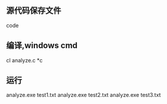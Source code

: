 ## 源代码保存文件
code
## 编译,windows cmd
cl analyze.c *c
## 运行 
analyze.exe test1.txt
analyze.exe test2.txt
analyze.exe test3.txt